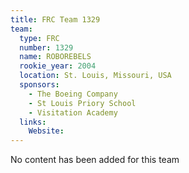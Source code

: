```yaml
---
title: FRC Team 1329
team:
  type: FRC
  number: 1329
  name: ROBOREBELS
  rookie_year: 2004
  location: St. Louis, Missouri, USA
  sponsors:
    - The Boeing Company
    - St Louis Priory School
    - Visitation Academy
  links:
    Website: 
---
```

No content has been added for this team